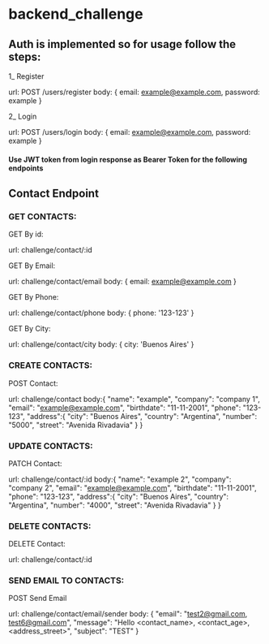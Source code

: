 # backend_challenge

<h2>Auth is implemented so for usage follow the steps:</h2>

1_ Register

url: POST /users/register
body: {
  email: example@example.com,
  password: example
}

2_ Login

url: POST /users/login
body: {
  email: example@example.com,
  password: example
}

<h4>Use JWT token from login response as Bearer Token for the following endpoints</h4>


<h2>Contact Endpoint</h2>

<h3>GET CONTACTS:</h3>

GET By id:

url: challenge/contact/:id

GET By Email: 

url: challenge/contact/email
body: {
  email: example@example.com
}

GET By Phone:

url: challenge/contact/phone
body: {
  phone: '123-123'
}

GET By City:

url: challenge/contact/city
body: {
  city: 'Buenos Aires'
}


<h3>CREATE CONTACTS:</h3>

POST Contact:

url: challenge/contact
body:{
    "name": "example", 
    "company": "company 1", 
    "email": "example@example.com",
    "birthdate": "11-11-2001", 
    "phone": "123-123",
    "address":{
        "city": "Buenos Aires",
        "country": "Argentina",
        "number": "5000",
        "street": "Avenida Rivadavia"
    }
}

<h3>UPDATE CONTACTS:</h3>

PATCH Contact:

url: challenge/contact/:id
body:{
    "name": "example 2", 
    "company": "company 2", 
    "email": "example@example.com",
    "birthdate": "11-11-2001", 
    "phone": "123-123",
    "address":{
        "city": "Buenos Aires",
        "country": "Argentina",
        "number": "4000",
        "street": "Avenida Rivadavia"
    }
}


<h3>DELETE CONTACTS:</h3>

DELETE Contact:

url: challenge/contact/:id


<h3>SEND EMAIL TO CONTACTS:</h3>

POST Send Email

url: challenge/contact/email/sender
body: {
    "email": "test2@gmail.com, test6@gmail.com",
    "message": "Hello <contact_name>, <contact_age>, <address_street>",
    "subject": "TEST"
}
